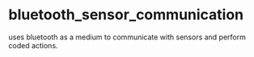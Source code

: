 # bluetooth_sensor_communication
uses bluetooth as a medium to communicate with sensors and perform coded actions.
